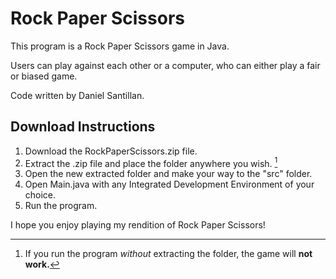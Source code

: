 # Rock Paper Scissors

This program is a Rock Paper Scissors game in Java.

Users can play against each other or a computer, who can either play a fair or biased game.

Code written by Daniel Santillan.

## Download Instructions

1. Download the RockPaperScissors.zip file.
2. Extract the .zip file and place the folder anywhere you wish. [^1]
3. Open the new extracted folder and make your way to the "src" folder.
4. Open Main.java with any Integrated Development Environment of your choice.
5. Run the program.

[^1]: If you run the program *without* extracting the folder, the game will **not work.**

I hope you enjoy playing my rendition of Rock Paper Scissors! 
